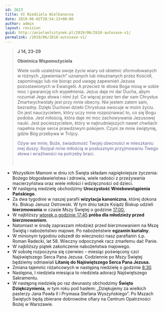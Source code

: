 ```yaml
---
id: 2623
title: VI Niedziela Wielkanocna
date: 2019-06-02T20:54:13+00:00
author: admin
layout: revision
guid: http://anielaolsztynek.pl/2019/06/2618-autosave-v1/
permalink: /2019/06/2618-autosave-v1/
---
```

> **J 14, 23-29**
> 
> **Obietnica Wspomożyciela**
> 
> Wiele osób uzależnia swoje życie wiary od obietnic sformułowanych w różnych &#8222;zjawieniach&#8221; uznanych lub nieuznanych przez Kościół, zapominając lub nie biorąc pod uwagę zapewnień Jezusa pozostawionych w Ewangelii. A przecież te słowa Boga niosą w sobie moc i gwarancję ich wypełnienia. Jezus daje mi dar Ducha, abym rozumiał Jego słowa i nimi żył. Co więcej przez ten dar sam Chrystus Zmartwychwstały jest przy mnie obecny. Nie jestem zatem sam, bezradny. Dzięki Duchowi dzieło Chrystusa owocuje w moim życiu. On jest nauczycielem, który uczy mnie rozpoznawać to, co się Bogu podoba. Jest miłością, która daje mi moc zachowywania Jezusowej nauki. Jest pocieszycielem, który w najtrudniejszych nawet chwilach napełnia moje serce prawdziwym pokojem. Czyni ze mnie świątynię, gdzie Bóg przebywa w Trójcy.
> 
> <span style="color: #666699;">Ożyw we mnie, Boże, świadomość Twojej obecności w mieszkaniu mej duszy. Rozpal mnie miłością w posłusznym przyjmowaniu Twego słowa i wrażliwości na potrzeby braci.</span>
> 
> &nbsp;

  * Wszystkim Mamom w dniu ich Święta składam najpiękniejsze życzenia: Bożego błogosławieństwa i zdrowia, wiele radości z przeżywania macierzyństwa oraz wiele miłości i wdzięczności od dzieci.
  * W następną niedzielę obchodzimy **Uroczystość Wniebowstąpienia Pańskiego**.
  * Za dwa tygodnie w naszej parafii **wizytacja kanoniczna**, której dokona Ks. Biskup Janusz Ostrowski. W tym dniu także Ksiądz Biskup udzieli **bierzmowania** w czasie Mszy Świętej o godzinie <span style="text-decoration: underline;">17:00.</span>
  * W najbliższy <span style="text-decoration: underline;">wtorek o godzinie 17:45</span> **próba dla młodzieży przed bierzmowaniem**.
  * Natomiast w środę zapraszam młodzież przed bierzmowaniem na Mszę Świętą i nabożeństwo majowe. Po nabożeństwie **egzamin kurialny**.
  * W minionym tygodniu odszedł do wieczności nasz parafianin ś.p. Roman Radecki, lat 58. Wieczny odpoczynek racz zmarłemu dać Panie.
  * W najbliższy piątek zakończenie nabożeństwa majowego.
  * W sobotę rozpoczyna się czerwiec &#8211; miesiąc poświęcony czci Najświętszego Serca Pana Jezusa. Codziennie po Mszy Świętej będziemy odmawiali **Litanię do Najświętszego Serca Pana Jezusa.**
  * Zmiana tajemnic różańcowych w następną niedzielę o godzinie <span style="text-decoration: underline;">8:30</span>.
  * Następna, I niedziela miesiąca to niedziela adoracji Najświętszego Sakramentu.
  * W następną niedzielę po raz dwunasty obchodzimy **Święto Dziękczynienia**, w tym roku pod hasłem: „Dziękujemy za wielkich pasterzy Jana Pawła II i Prymasa Stefana Wyszyńskiego”. Po Mszach Świętych będą zbierane dobrowolne ofiary na Centrum Opatrzności Bożej w Warszawie.